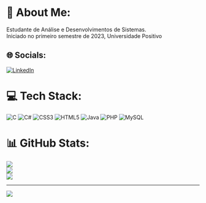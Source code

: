 # 💫 About Me:
Estudante de Análise e Desenvolvimentos de Sistemas. <br>Iniciado no primeiro semestre de 2023, Universidade Positivo 


## 🌐 Socials:
[![LinkedIn](https://img.shields.io/badge/LinkedIn-%230077B5.svg?logo=linkedin&logoColor=white)](https://linkedin.com/in/gustavo-giroto) 

# 💻 Tech Stack:
![C](https://img.shields.io/badge/c-%2300599C.svg?style=for-the-badge&logo=c&logoColor=white) ![C#](https://img.shields.io/badge/c%23-%23239120.svg?style=for-the-badge&logo=csharp&logoColor=white) ![CSS3](https://img.shields.io/badge/css3-%231572B6.svg?style=for-the-badge&logo=css3&logoColor=white) ![HTML5](https://img.shields.io/badge/html5-%23E34F26.svg?style=for-the-badge&logo=html5&logoColor=white) ![Java](https://img.shields.io/badge/java-%23ED8B00.svg?style=for-the-badge&logo=openjdk&logoColor=white) ![PHP](https://img.shields.io/badge/php-%23777BB4.svg?style=for-the-badge&logo=php&logoColor=white) ![MySQL](https://img.shields.io/badge/mysql-%2300000f.svg?style=for-the-badge&logo=mysql&logoColor=white)
# 📊 GitHub Stats:
![](https://github-readme-stats.vercel.app/api?username=GustxGrtz&theme=dark&hide_border=false&include_all_commits=false&count_private=false)<br/>
![](https://github-readme-streak-stats.herokuapp.com/?user=GustxGrtz&theme=dark&hide_border=false)<br/>
![](https://github-readme-stats.vercel.app/api/top-langs/?username=GustxGrtz&theme=dark&hide_border=false&include_all_commits=false&count_private=false&layout=compact)

---
[![](https://visitcount.itsvg.in/api?id=GustxGrtz&icon=0&color=0)](https://visitcount.itsvg.in)

<!-- Proudly created with GPRM ( https://gprm.itsvg.in ) -->
